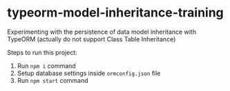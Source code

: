 # typeorm-model-inheritance-training

Experimenting with the persistence of data model inheritance with TypeORM (actually do not support Class Table Inheritance)

Steps to run this project:

1. Run `npm i` command
2. Setup database settings inside `ormconfig.json` file
3. Run `npm start` command
